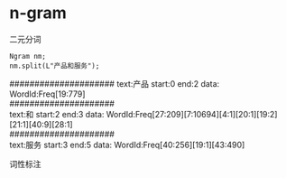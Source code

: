 # n-gram

二元分词
```
Ngram nm;
nm.split(L"产品和服务");

```

#####################
text:产品 start:0 end:2 data: WordId:Freq[19:779]  
#####################  
text:和 start:2 end:3 data: WordId:Freq[27:209][7:10694][4:1][20:1][19:2][21:1][40:9][28:1]  
#####################  
text:服务 start:3 end:5 data: WordId:Freq[40:256][19:1][43:490]  

词性标注
